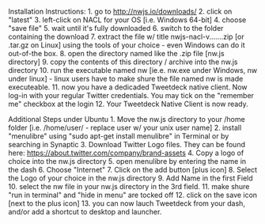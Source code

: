 Installation Instructions:
	1.	go to http://nwjs.io/downloads/
	2.	click on "latest"
	3.	left-click on NACL for your OS [i.e. Windows 64-bit]
	4.	choose "save file"
	5.	wait until it's fully downloaded
	6.	switch to the folder containing the download
	7.	extract the file w/ title nwjs-nacl-v.......zip [or .tar.gz on Linux] using the tools of your choice - even Windows can do it out-of-the box.
	8.	open the directory named like the .zip file [nw.js directory]
	9.	copy the contents of this directory / archive into the nw.js directory
	10.	run the executable named nw [ie.e. nw.exe under Windows, nw under linux] - linux users have to make shure the file named nw is made executeable.
	11.     now you have a dedicaded Tweetdeck native client. Now log-in with your regular Twitter credentials. You may tick on the "remember me" checkbox at the login
	12.	Your Tweetdeck Native Client is now ready.

Additional Steps under Ubuntu
	1.	Move the nw.js directory to your /home folder [i.e. /home/user/ - replace user w/ your unix user name]
	2.	install "menulibre" using "sudo apt-get install menulibre" in Terminal or by searching in Synaptic
	3.	Download Twitter Logo files. They can be found here: https://about.twitter.com/company/brand-assets
	4.	Copy a logo of choice into the nw.js directory
	5.	open menulibre by entering the name in the dash
	6.	Choose "Internet"
	7.	Click on the add button [plus icon]
	8.	Select the Logo of your choice in the nw.js directory
	9.	Add Name in the first Field
	10.	select the nw file in your nw.js directory in the 3rd field.
	11.	make shure "run in terminal" and "hide in menu" are tocked off
	12.     click on the save icon [next to the plus icon]
	13.	you can now lauch Tweetdeck from your dash, and/or add a shortcut to desktop and launcher.

